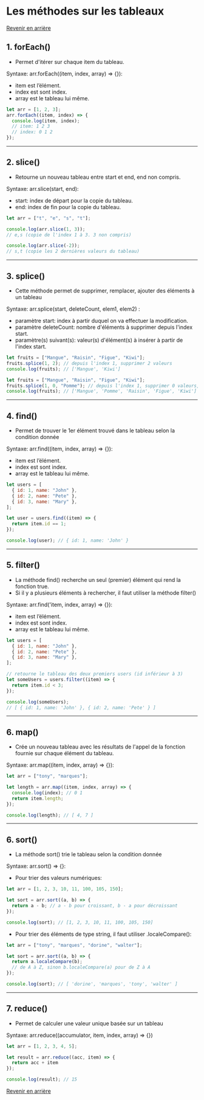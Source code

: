# Les méthodes sur les tableaux
[Revenir en arrière](./Cours_JS.md)
## 1. forEach()

- Permet d'itérer sur chaque item du tableau.

Syntaxe: arr.forEach((item, index, array) => {}):

- item est l’élément.
- index est sont index.
- array est le tableau lui même.

```js
let arr = [1, 2, 3];
arr.forEach((item, index) => {
  console.log(item, index);
  // item: 1 2 3
  // index: 0 1 2
});
```

---

## 2. slice()

- Retourne un nouveau tableau entre start et end, end non compris.

Syntaxe: arr.slice(start, end):

- start: index de départ pour la copie du tableau.
- end: index de fin pour la copie du tableau.

```js
let arr = ["t", "e", "s", "t"];

console.log(arr.slice(1, 3));
// e,s (copie de l'index 1 à 3. 3 non compris)

console.log(arr.slice(-2));
// s,t (copie les 2 dernières valeurs du tableau)
```

---

## 3. splice()

- Cette méthode permet de supprimer, remplacer, ajouter des éléments à un tableau

Syntaxe: arr.splice(start, deleteCount, elem1, elem2) :

- paramètre start: index à partir duquel on va effectuer la modification.
- paramètre deleteCount: nombre d'éléments à supprimer depuis l'index start.
- paramètre(s) suivant(s): valeur(s) d'élément(s) à insérer à partir de l'index start.

```js
let fruits = ["Mangue", "Raisin", "Figue", "Kiwi"];
fruits.splice(1, 2); // depuis l'index 1, supprimer 2 valeurs
console.log(fruits); // ['Mangue', 'Kiwi']
```

```js
let fruits = ["Mangue", "Raisin", "Figue", "Kiwi"];
fruits.splice(1, 0, "Pomme"); // depuis l'index 1, supprimer 0 valeurs, puis y insérer 'Pomme'
console.log(fruits); // ['Mangue', 'Pomme', 'Raisin', 'Figue', 'Kiwi']
```

---

## 4. find()

- Permet de trouver le 1er élément trouvé dans le tableau selon la condition donnée

Syntaxe: arr.find((item, index, array) => {}):

- item est l’élément.
- index est sont index.
- array est le tableau lui même.

```js
let users = [
  { id: 1, name: "John" },
  { id: 2, name: "Pete" },
  { id: 3, name: "Mary" },
];

let user = users.find((item) => {
  return item.id == 1;
});

console.log(user); // { id: 1, name: 'John' }
```

---

## 5. filter()

- La méthode find() recherche un seul (premier) élément qui rend la fonction true.
- Si il y a plusieurs éléments à rechercher, il faut utiliser la méthode filter()

Syntaxe: arr.find('item, index, array) => {}):

- item est l’élément.
- index est sont index.
- array est le tableau lui même.

```js
let users = [
  { id: 1, name: "John" },
  { id: 2, name: "Pete" },
  { id: 3, name: "Mary" },
];

// retourne le tableau des deux premiers users (id inférieur à 3)
let someUsers = users.filter((item) => {
  return item.id < 3;
});

console.log(someUsers);
// [ { id: 1, name: 'John' }, { id: 2, name: 'Pete' } ]
```

---

## 6. map()

- Crée un nouveau tableau avec les résultats de l'appel de la fonction fournie sur chaque élément du tableau.

Syntaxe: arr.map((item, index, array) => {}):

```js
let arr = ["tony", "marques"];

let length = arr.map((item, index, array) => {
  console.log(index); // 0 1
  return item.length;
});

console.log(length); // [ 4, 7 ]
```

---

## 6. sort()

- La méthode sort() trie le tableau selon la condition donnée

Syntaxe: arr.sort() => {}:

- Pour trier des valeurs numériques:

```js
let arr = [1, 2, 3, 10, 11, 100, 105, 150];

let sort = arr.sort((a, b) => {
  return a - b; // a - b pour croissant, b - a pour décroissant
});

console.log(sort); // [1, 2, 3, 10, 11, 100, 105, 150]
```

- Pour trier des éléments de type string, il faut utiliser .localeCompare():

```js
let arr = ["tony", "marques", "dorine", "walter"];

let sort = arr.sort((a, b) => {
  return a.localeCompare(b); 
  // de A à Z, sinon b.localeCompare(a) pour de Z à A
});

console.log(sort); // [ 'dorine', 'marques', 'tony', 'walter' ]
```

---

## 7. reduce()

- Permet de calculer une valeur unique basée sur un tableau

Syntaxe: arr.reduce((accumulator, item, index, array) => {})

```js
let arr = [1, 2, 3, 4, 5];

let result = arr.reduce((acc, item) => {
  return acc + item
});

console.log(result); // 15
```
[Revenir en arrière](./Cours_JS.md)